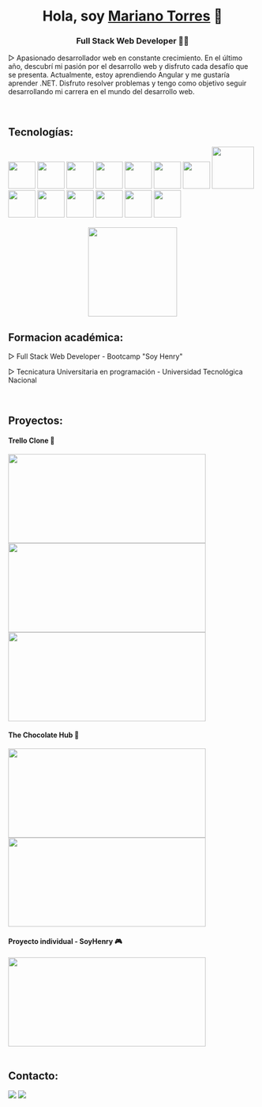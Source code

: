 <h1 align="center">Hola, soy <u>Mariano Torres</u> 👋</h1>
<h3 align="center">Full Stack Web Developer 👨‍💻</h3> 
<p>
▷ Apasionado desarrollador web en constante crecimiento. En el último año, descubrí mi pasión por el desarrollo web y disfruto cada desafío que se presenta. Actualmente, estoy aprendiendo Angular y me gustaría aprender .NET. Disfruto resolver problemas y tengo como objetivo seguir desarrollando mi carrera en el mundo del desarrollo web. </p>

<br>

## Tecnologías:
<div style="display: inline-block">
  <img height="55px" width="55px" src="https://res.cloudinary.com/djdqwkavb/image/upload/v1694376273/portfolio/javascript_oivdzr.png" />
  <img height="55px" width="55px" src="https://res.cloudinary.com/djdqwkavb/image/upload/v1694376593/portfolio/typescript_ef9jqk.png" />
  <img height="55px" width="55px" src="https://res.cloudinary.com/djdqwkavb/image/upload/v1694376570/portfolio/react_ni0xyw.png" />
  <img height="55px" width="55px" src="https://res.cloudinary.com/djdqwkavb/image/upload/v1694376585/portfolio/redux_gphyac.png"  />
  <img height="55px" width="55px" src="https://res.cloudinary.com/djdqwkavb/image/upload/v1694376548/portfolio/angular_qlybre.png" />
  <img height="55px" width="55px" src="https://res.cloudinary.com/djdqwkavb/image/upload/v1694376608/portfolio/ngrx_nekolf.png" />
  <img height="55px" width="55px" src="https://res.cloudinary.com/djdqwkavb/image/upload/v1694376596/portfolio/html_wj0owy.png" />
  <img height="85px" width="85px" src="https://res.cloudinary.com/djdqwkavb/image/upload/v1694376599/portfolio/css_mha7qd.png" />
  <img height="55px" width="55px" src="https://res.cloudinary.com/djdqwkavb/image/upload/v1694376563/portfolio/postgre_jxnzv7.png" />
  <img height="55px" width="55px" src="https://res.cloudinary.com/djdqwkavb/image/upload/v1694376604/portfolio/mysql_sgdrht.png" />
  <img height="55px" width="55px" src="https://res.cloudinary.com/djdqwkavb/image/upload/v1694376463/portfolio/sequelize_qxyuwh.png" />
  <img height="55px" width="55px" src="https://res.cloudinary.com/djdqwkavb/image/upload/v1694376438/portfolio/node_n5hime.png" />
  <img height="55px" width="55px" src="https://res.cloudinary.com/djdqwkavb/image/upload/v1694376486/portfolio/express_mgj843.png" />
  <img height="55px" width="55px" src="https://res.cloudinary.com/djdqwkavb/image/upload/v1694376606/portfolio/bootstrap_lwmx3l.png" />
  <div align="center"> 
    <br>
  <img height="180em" src="https://github-readme-stats.vercel.app/api/top-langs/?username=marianoitorres&layout=compact&langs_count=16&theme=dark">
</div>
</div>

<br>

## Formacion académica:

<p>▷ Full Stack Web Developer - Bootcamp "Soy Henry" </p>
<p>▷ Tecnicatura Universitaria en programación - Universidad Tecnológica Nacional </p>

<br>

## Proyectos:
<div>
   <div>
    <h4>Trello Clone 📖</h4>
    <img height="180px" width="400px" src="https://res.cloudinary.com/djdqwkavb/image/upload/v1693277282/1_udblnq.png">
    <img height="180px" width="400px" src="https://res.cloudinary.com/djdqwkavb/image/upload/v1693277314/5_xphu4q.png">
    <img height="180px" width="400px" src="https://res.cloudinary.com/djdqwkavb/image/upload/v1693277315/ezgif-5-66968bb787_maoc7l.gif">
  </div>
  <div>
    <h4>The Chocolate Hub 🍫</h4>
    <img height="180px" width="400px" src="https://res.cloudinary.com/djdqwkavb/image/upload/v1683403463/pf1_hr3c8r.jpg">
    <img height="180px" width="400px" src="https://res.cloudinary.com/djdqwkavb/image/upload/v1683403464/pf2_zzlfru.jpg">
  </div>
  <div>
    <h4>Proyecto individual - SoyHenry 🎮</h4>
    <img height="180px" width="400px" src="https://res.cloudinary.com/djdqwkavb/image/upload/v1683403451/pi_dh1mga.jpg">
  </div>
</div>


<br>


## Contacto:
<div>
  <a href="mailto:marianxtorres@gmail.com" target="_blank"><img src="https://img.shields.io/badge/Gmail-D14836?style=for-the-badge&logo=gmail&logoColor=white" target="_blank"></a>
  <a href="https://www.linkedin.com/in/mariano-torres-1b717b236/" target="blank"><img src="https://img.shields.io/badge/LinkedIn-0077B5?style=for-the-badge&logo=linkedin&logoColor=white" target="blank"></a>  
</div>
